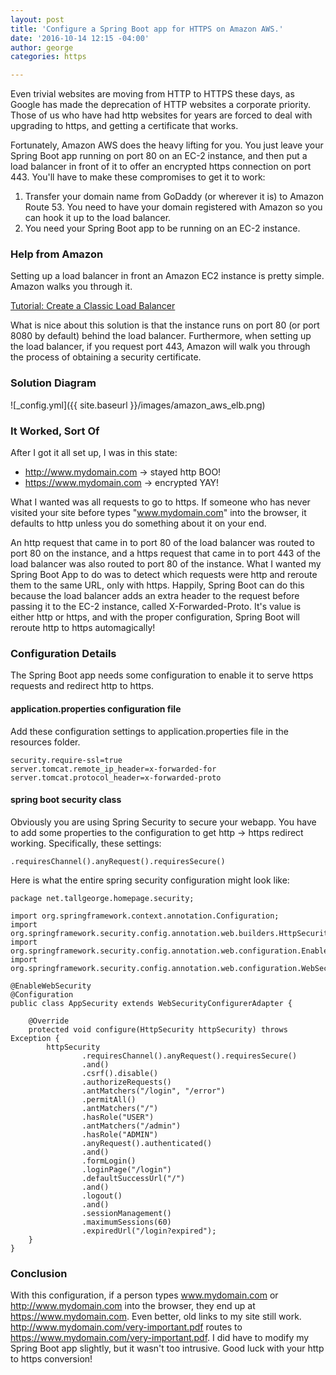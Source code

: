 ```yaml
---
layout: post
title: 'Configure a Spring Boot app for HTTPS on Amazon AWS.'
date: '2016-10-14 12:15 -04:00'
author: george
categories: https

---
```


Even trivial websites are moving from HTTP to HTTPS these days, as Google has made the deprecation of HTTP websites a corporate priority. Those of us who have had http websites for years are forced to deal with upgrading to https, and getting a certificate that works.

Fortunately, Amazon AWS does the heavy lifting for you. You just leave your Spring Boot app running on port 80 on an EC-2 instance, and then put a load balancer in front of it to offer an encrypted https connection on port 443. You'll have to make these compromises to get it to work:

1. Transfer your domain name from GoDaddy (or wherever it is) to Amazon Route 53. You need to have your domain registered with Amazon so you can hook it up to the load balancer. 
2. You need your Spring Boot app to be running on an EC-2 instance.

### Help from Amazon

Setting up a load balancer in front an Amazon EC2 instance is pretty simple. Amazon walks you through it.

[Tutorial: Create a Classic Load Balancer](http://docs.aws.amazon.com/elasticloadbalancing/latest/classic/elb-getting-started.html)

What is nice about this solution is that the instance runs on port 80 (or port 8080 by default) behind the load balancer. Furthermore, when setting up the load balancer, if you request port 443, Amazon will walk you through the process of obtaining a security certificate.

### Solution Diagram

![_config.yml]({{ site.baseurl }}/images/amazon_aws_elb.png)

### It Worked, Sort Of

After I got it all set up, I was in this state:

* http://www.mydomain.com -> stayed http BOO!
* https://www.mydomain.com -> encrypted YAY!

What I wanted was all requests to go to https. If someone who has never visited your site before types "www.mydomain.com" into the browser, it defaults to http unless you do something about it on your end.

An http request that came in to port 80 of the load balancer was routed to port 80 on the instance, and a https request that came in to port 443 of the load balancer was also routed to port 80 of the instance. What I wanted my Spring Boot App to do was to detect which requests were http and reroute them to the same URL, only with https. Happily, Spring Boot can do this because the load balancer adds an extra header to the request before passing it to the EC-2 instance, called X-Forwarded-Proto. It's value is either http or https, and with the proper configuration, Spring Boot will reroute http to https automagically!

### Configuration Details

The Spring Boot app needs some configuration to enable it to serve https requests and redirect http to https.

#### application.properties configuration file

Add these configuration settings to application.properties file in the resources folder.

    security.require-ssl=true
    server.tomcat.remote_ip_header=x-forwarded-for
    server.tomcat.protocol_header=x-forwarded-proto

#### spring boot security class

Obviously you are using Spring Security to secure your webapp. You have to add some properties to the configuration to get http -> https redirect working. Specifically, these settings:

    .requiresChannel().anyRequest().requiresSecure()

Here is what the entire spring security configuration might look like:

    package net.tallgeorge.homepage.security;

    import org.springframework.context.annotation.Configuration;
    import org.springframework.security.config.annotation.web.builders.HttpSecurity;
    import org.springframework.security.config.annotation.web.configuration.EnableWebSecurity;
    import org.springframework.security.config.annotation.web.configuration.WebSecurityConfigurerAdapter;

    @EnableWebSecurity
    @Configuration
    public class AppSecurity extends WebSecurityConfigurerAdapter {

        @Override
        protected void configure(HttpSecurity httpSecurity) throws Exception {
            httpSecurity
                    .requiresChannel().anyRequest().requiresSecure()
                    .and()
                    .csrf().disable()
                    .authorizeRequests()
                    .antMatchers("/login", "/error")
                    .permitAll()
                    .antMatchers("/")
                    .hasRole("USER")
                    .antMatchers("/admin")
                    .hasRole("ADMIN")
                    .anyRequest().authenticated()
                    .and()
                    .formLogin()
                    .loginPage("/login")
                    .defaultSuccessUrl("/")
                    .and()
                    .logout()
                    .and()
                    .sessionManagement()
                    .maximumSessions(60)
                    .expiredUrl("/login?expired");
        }
    }


### Conclusion

With this configuration, if a person types www.mydomain.com or http://www.mydomain.com into the browser, they end up at https://www.mydomain.com. Even better, old links to my site still work. http://www.mydomain.com/very-important.pdf routes to https://www.mydomain.com/very-important.pdf. I did have to modify my Spring Boot app slightly, but it wasn't too intrusive. Good luck with your http to https conversion!